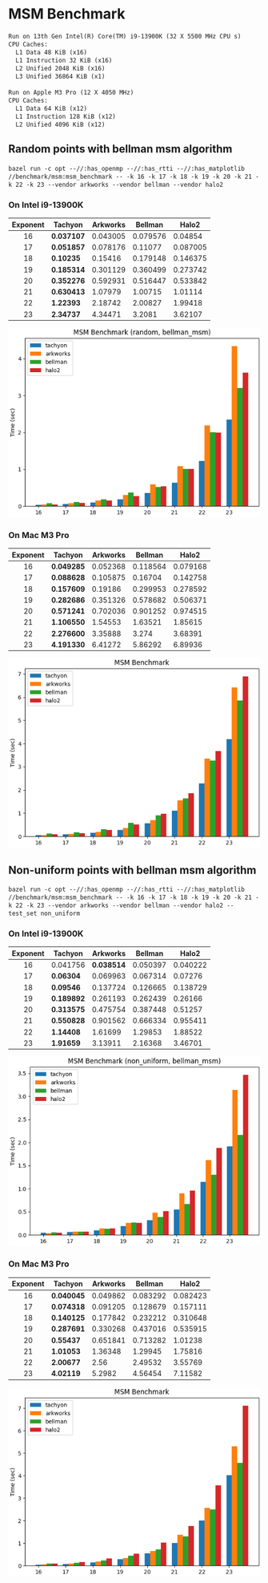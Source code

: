 # MSM Benchmark

```
Run on 13th Gen Intel(R) Core(TM) i9-13900K (32 X 5500 MHz CPU s)
CPU Caches:
  L1 Data 48 KiB (x16)
  L1 Instruction 32 KiB (x16)
  L2 Unified 2048 KiB (x16)
  L3 Unified 36864 KiB (x1)

Run on Apple M3 Pro (12 X 4050 MHz)
CPU Caches:
  L1 Data 64 KiB (x12)
  L1 Instruction 128 KiB (x12)
  L2 Unified 4096 KiB (x12)
```

## Random points with bellman msm algorithm

```shell
bazel run -c opt --//:has_openmp --//:has_rtti --//:has_matplotlib //benchmark/msm:msm_benchmark -- -k 16 -k 17 -k 18 -k 19 -k 20 -k 21 -k 22 -k 23 --vendor arkworks --vendor bellman --vendor halo2
```

### On Intel i9-13900K

| Exponent | Tachyon      | Arkworks | Bellman  | Halo2    |
| :------: | ------------ | -------- | -------- | -------- |
|    16    | **0.037107** | 0.043005 | 0.079576 | 0.04854  |
|    17    | **0.051857** | 0.078176 | 0.11077  | 0.087005 |
|    18    | **0.10235**  | 0.15416  | 0.179148 | 0.146375 |
|    19    | **0.185314** | 0.301129 | 0.360499 | 0.273742 |
|    20    | **0.352276** | 0.592931 | 0.516447 | 0.533842 |
|    21    | **0.630413** | 1.07979  | 1.00715  | 1.01114  |
|    22    | **1.22393**  | 2.18742  | 2.00827  | 1.99418  |
|    23    | **2.34737**  | 4.34471  | 3.2081   | 3.62107  |

![image](/benchmark/msm/msm_benchmark_uniform_ubuntu_i9.png)

### On Mac M3 Pro

| Exponent | Tachyon      | Arkworks | Bellman  | Halo2    |
| :------: | ------------ | -------- | -------- | -------- |
|    16    | **0.049285** | 0.052368 | 0.118564 | 0.079168 |
|    17    | **0.088628** | 0.105875 | 0.16704  | 0.142758 |
|    18    | **0.157609** | 0.19186  | 0.299953 | 0.278592 |
|    19    | **0.282686** | 0.351326 | 0.578682 | 0.506371 |
|    20    | **0.571241** | 0.702036 | 0.901252 | 0.974515 |
|    21    | **1.106550** | 1.54553  | 1.63521  | 1.85615  |
|    22    | **2.276600** | 3.35888  | 3.274    | 3.68391  |
|    23    | **4.191330** | 6.41272  | 5.86292  | 6.89936  |

![image](/benchmark/msm/msm_benchmark_uniform_mac_m3.png)

## Non-uniform points with bellman msm algorithm

```shell
bazel run -c opt --//:has_openmp --//:has_rtti --//:has_matplotlib //benchmark/msm:msm_benchmark -- -k 16 -k 17 -k 18 -k 19 -k 20 -k 21 -k 22 -k 23 --vendor arkworks --vendor bellman --vendor halo2 --test_set non_uniform
```

### On Intel i9-13900K

| Exponent | Tachyon      | Arkworks     | Bellman  | Halo2    |
| :------: | ------------ | ------------ | -------- | -------- |
|    16    | 0.041756     | **0.038514** | 0.050397 | 0.040222 |
|    17    | **0.06304**  | 0.069963     | 0.067314 | 0.07276  |
|    18    | **0.09546**  | 0.137724     | 0.126665 | 0.138729 |
|    19    | **0.189892** | 0.261193     | 0.262439 | 0.26166  |
|    20    | **0.313575** | 0.475754     | 0.387448 | 0.51257  |
|    21    | **0.550828** | 0.901562     | 0.666334 | 0.955411 |
|    22    | **1.14408**  | 1.61699      | 1.29853  | 1.88522  |
|    23    | **1.91659**  | 3.13911      | 2.16368  | 3.46701  |

![image](/benchmark/msm/msm_benchmark_non_uniform_ubuntu_i9.png)

### On Mac M3 Pro

| Exponent | Tachyon      | Arkworks | Bellman  | Halo2    |
| :------: | ------------ | -------- | -------- | -------- |
|    16    | **0.040045** | 0.049862 | 0.083292 | 0.082423 |
|    17    | **0.074318** | 0.091205 | 0.128679 | 0.157111 |
|    18    | **0.140125** | 0.177842 | 0.232212 | 0.310648 |
|    19    | **0.287691** | 0.330268 | 0.437016 | 0.535915 |
|    20    | **0.55437**  | 0.651841 | 0.713282 | 1.01238  |
|    21    | **1.01053**  | 1.36348  | 1.29945  | 1.75816  |
|    22    | **2.00677**  | 2.56     | 2.49532  | 3.55769  |
|    23    | **4.02119**  | 5.2982   | 4.56454  | 7.11582  |

![image](/benchmark/msm/msm_benchmark_non_uniform_mac_m3.png)
